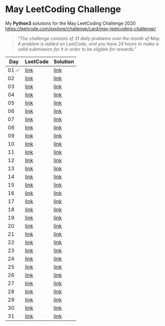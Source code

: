 # May LeetCoding Challenge
My **Python3** solutions for the May LeetCoding Challenge 2020  
https://leetcode.com/explore/challenge/card/may-leetcoding-challenge/  

> *"The challenge consists of 31 daily problems over the month of May. A problem is added on LeetCode, and you have 24 hours to make a valid submission for it in order to be eligible for rewards."*  


 Day  | LeetCode | Solution |
----- |----------| ---------|
01 ✅ | [link](https://leetcode.com/explore/challenge/card/may-leetcoding-challenge/534/week-1-may-1st-may-7th/3316/) | [link](https://github.com/vintonic/MayLeetCodingChallenge/blob/master/Challenges/firstbadversion.py)
02 | [link](#) | [link](#)
03 | [link](#) | [link](#)
04 | [link](#) | [link](#)
05 | [link](#) | [link](#)
06 | [link](#) | [link](#)
07 | [link](#) | [link](#)
08 | [link](#) | [link](#)
09 | [link](#) | [link](#)
10 | [link](#) | [link](#)
11 | [link](#) | [link](#)
12 | [link](#) | [link](#)
13 | [link](#) | [link](#)
14 | [link](#) | [link](#)
15 | [link](#) | [link](#)
16 | [link](#) | [link](#)
17 | [link](#) | [link](#)
18 | [link](#) | [link](#)
19 | [link](#) | [link](#)
20 | [link](#) | [link](#)
21 | [link](#) | [link](#)
22 | [link](#) | [link](#)
23 | [link](#) | [link](#)
24 | [link](#) | [link](#)
25 | [link](#) | [link](#)
26 | [link](#) | [link](#)
27 | [link](#) | [link](#)
28 | [link](#) | [link](#)
29 | [link](#) | [link](#)
30 | [link](#) | [link](#)
31 | [link](#) | [link](#)
